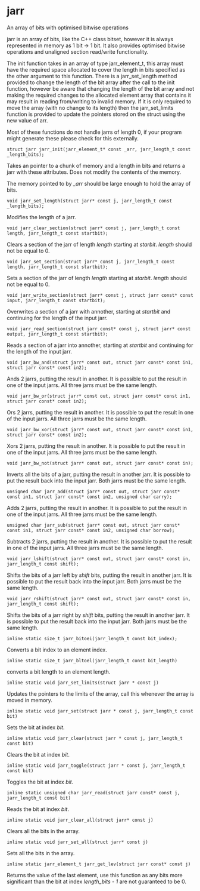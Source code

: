# jarr #


An array of bits with optimised bitwise operations

jarr is an array of bits, like the C++ class bitset, however it is always
represented in memory as 1 bit -> 1 bit. It also provides optimised bitwise
operations and unaligned section read/write functionality.

The init function takes in an array of type jarr_element_t, this array must
have the required space allocated to cover the length in bits specified as the
other argument to this function. There is a jarr_set_length method provided to
change the length of the bit array after the call to the init function, however
be aware that changing the length of the bit array and not making the required
changes to the allocated element array that contains it may result in reading
from/writing to invalid memory. If it is only required to move the array (with
no change to its length) then the jarr_set_limits function is provided to update
the pointers stored on the struct using the new value of arr.

Most of these functions do not handle jarrs of length 0, if your program might
generate these please check for this externally.

`struct jarr jarr_init(jarr_element_t* const _arr,
                      jarr_length_t const _length_bits);`

Takes an pointer to a chunk of memory and a length in bits and returns a jarr
with these attributes. Does not modify the contents of the memory.

The memory pointed to by *_arr* should be large enough to hold the array of
bits.

`void jarr_set_length(struct jarr* const j, jarr_length_t const _length_bits);`

Modifies the length of a jarr.

`void jarr_clear_section(struct jarr* const j, jarr_length_t const length,
                        jarr_length_t const startbit);`

Clears a section of the jarr of length *length* starting at *starbit*. *length*
should not be equal to 0.

`void jarr_set_section(struct jarr* const j, jarr_length_t const length,
                      jarr_length_t const startbit);`

Sets a section of the jarr of length *length* starting at *starbit*. *length*
should not be equal to 0.

`void jarr_write_section(struct jarr* const j, struct jarr const* const input,
                        jarr_length_t const startbit);`

Overwrites a section of a jarr with annother, starting at *startbit* and
continuing for the length of the input jarr.

`void jarr_read_section(struct jarr const* const j, struct jarr* const output,
                       jarr_length_t const startbit);`

Reads a section of a jarr into annother, starting at *startbit* and
continuing for the length of the input jarr.

`void jarr_bw_and(struct jarr* const out, struct jarr const* const in1,
                 struct jarr const* const in2);`

Ands 2 jarrs, putting the result in another. It is possible to put the result
in one of the input jarrs. All three jarrs must be the same length.

`void jarr_bw_or(struct jarr* const out, struct jarr const* const in1,
                 struct jarr const* const in2);`

Ors 2 jarrs, putting the result in another. It is possible to put the result
in one of the input jarrs. All three jarrs must be the same length.

`void jarr_bw_xor(struct jarr* const out, struct jarr const* const in1,
                 struct jarr const* const in2);`

Xors 2 jarrs, putting the result in another. It is possible to put the result
in one of the input jarrs. All three jarrs must be the same length.

`void jarr_bw_not(struct jarr* const out, struct jarr const* const in);`

Inverts all the bits of a jarr, putting the result in another jarr. It is
possible to put the result back into the input jarr. Both jarrs must be the
same length.

`unsigned char jarr_add(struct jarr* const out, struct jarr const* const in1,
                       struct jarr const* const in2, unsigned char carry);`

Adds 2 jarrs, putting the result in another. It is possible to put the result
in one of the input jarrs. All three jarrs must be the same length.

`unsigned char jarr_sub(struct jarr* const out, struct jarr const* const in1,
                       struct jarr const* const in2, unsigned char borrow);`

Subtracts 2 jarrs, putting the result in another. It is possible to put the
result in one of the input jarrs. All three jarrs must be the same length.

`void jarr_lshift(struct jarr* const out, struct jarr const* const in,
                 jarr_length_t const shift);`

Shifts the bits of a jarr left by *shift* bits, putting the result in another
jarr. It is possible to put the result back into the input jarr. Both jarrs
must be the same length.

`void jarr_rshift(struct jarr* const out, struct jarr const* const in,
                 jarr_length_t const shift);`

Shifts the bits of a jarr right by *shift* bits, putting the result in another
jarr. It is possible to put the result back into the input jarr. Both jarrs
must be the same length.

`inline static size_t jarr_bitoei(jarr_length_t const bit_index);`

Converts a bit index to an element index.

`inline static size_t jarr_bltoel(jarr_length_t const bit_length)`

converts a bit length to an element length.

`inline static void jarr_set_limits(struct jarr * const j)`

Updates the pointers to the limits of the array, call this whenever the array
is moved in memory.

`inline static void jarr_set(struct jarr * const j, jarr_length_t const bit)`

Sets the bit at index *bit*.

`inline static void jarr_clear(struct jarr * const j, jarr_length_t const bit)`

Clears the bit at index *bit*.

`inline static void jarr_toggle(struct jarr * const j, jarr_length_t const bit)`

Toggles the bit at index *bit*.

`inline static unsigned char jarr_read(struct jarr const* const j,
                                      jarr_length_t const bit)`

Reads the bit at index *bit*.

`inline static void jarr_clear_all(struct jarr* const j)`

Clears all the bits in the array.

`inline static void jarr_set_all(struct jarr* const j)`

Sets all the bits in the array.

`inline static jarr_element_t jarr_get_lev(struct jarr const* const j)`

Returns the value of the last element, use this function as any bits more
significant than the bit at index *length_bits - 1* are not guaranteed to be 0.
